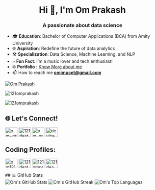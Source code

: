 <h1 align="center">Hi 👋, I'm Om Prakash</h1>
<h3 align="center">A passionate about data science</h3>


- 🎓 **Education**: Bachelor of Computer Applications (BCA) from Amity University 
- 🌐 **Aspiration**: Redefine the future of data analytics
- 🛠️ **Specialization**: Data Science, Machine Learning, and NLP
- 🎶 **Fun Fact**: I’m a music lover and tech enthusiast!
- 🌐 **Portfolio** : [Know More about me](https://omprakas.me)
- 📫 How to reach me **omimucet@gmail.com**
<p align="left"> <a href="https://www.linkedin.com/comm/mynetwork/discovery-see-all?usecase=PEOPLE_FOLLOWS&followMember=om~prakash target="blank"><img src="https://img.shields.io/twitter/follow/Om Prakash?logo=twitter&style=for-the-badge" alt="Om Prakash" /></a> </p>

<p align="left"> <img src="https://komarev.com/ghpvc/?username=121omprakash&label=Profile%20views&color=0e75b6&style=flat" alt="121omprakash" /> </p>

<p align="left"> <a href="https://github.com/ryo-ma/github-profile-trophy"><img src="https://github-profile-trophy.vercel.app/?username=121omprakash" alt="121omprakash" /></a> </p>



## 🌐 Let's Connect!
<p align="left">
  <a href="https://linkedin.com/in/om~prakash" target="blank"><img align="center" src="https://raw.githubusercontent.com/rahuldkjain/github-profile-readme-generator/master/src/images/icons/Social/linked-in-alt.svg" alt="om~prakash" height="30" width="40" /></a>
<a href="https://twitter.com/121deathboy" target="blank"><img align="center" src="https://raw.githubusercontent.com/rahuldkjain/github-profile-readme-generator/master/src/images/icons/Social/twitter.svg" alt="121deatboy" height="30" width="40" /></a>
<a href="https://instagram.com/om_prakash.in" target="blank"><img align="center" src="https://raw.githubusercontent.com/rahuldkjain/github-profile-readme-generator/master/src/images/icons/Social/instagram.svg" alt="om_prakash.in" height="30" width="40" /></a>
<a href="https://www.youtube.com/c/device gyan" target="blank"><img align="center" src="https://raw.githubusercontent.com/rahuldkjain/github-profile-readme-generator/master/src/images/icons/Social/youtube.svg" alt="device gyan" height="30" width="40" /></a>
</p>

## Coding Profiles:
<p algin="left">
  <a href="https://www.codechef.com/users/om121prakash" target="blank"><img align="center" src="https://cdn.jsdelivr.net/npm/simple-icons@3.1.0/icons/codechef.svg" alt="om121prakash" height="30" width="40" /></a>
        <a href="https://www.hackerrank.com/121deathboy" target="blank"><img align="center" src="https://raw.githubusercontent.com/rahuldkjain/github-profile-readme-generator/master/src/images/icons/Social/hackerrank.svg" alt="121deathboy" height="30" width="40" /></a>
        <a href="https://www.leetcode.com/121omprakash" target="blank"><img align="center" src="https://raw.githubusercontent.com/rahuldkjain/github-profile-readme-generator/master/src/images/icons/Social/leet-code.svg" alt="121omprakasg" height="30" width="40" /></a>
        <a href="https://auth.geeksforgeeks.org/user/121deaw7sd" target="blank"><img align="center" src="https://raw.githubusercontent.com/rahuldkjain/github-profile-readme-generator/master/src/images/icons/Social/geeks-for-geeks.svg"   alt="121deaw7sd" height="30" width="40" /></a>
</p>
## 📊 GitHub Stats

<div align="left">
  <img src="https://github-readme-stats.vercel.app/api?username=121omprakash&show_icons=true&theme=dark" alt="Om's GitHub Stats" />
  <img src="https://github-readme-streak-stats.herokuapp.com/?user=121omprakash&theme=dark" alt="Om's GitHub Streak" />
  <img src="https://github-readme-stats.vercel.app/api/top-langs/?username=121omprakash&layout=compact&theme=dark" alt="Om's Top Languages" />
</div>

